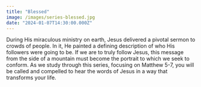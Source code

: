 ```yaml
---
title: "Blessed"
image: /images/series-blessed.jpg
date: "2024-01-07T14:30:00.000Z"
---
```

During His miraculous ministry on earth, Jesus delivered a pivotal sermon to crowds of people. In it, He painted a defining description of who His followers were going to be. If we are to truly follow Jesus, this message from the side of a mountain must become the portrait to which we seek to conform. As we study through this series, focusing on Matthew 5-7, you will be called and compelled to hear the words of Jesus in a way that transforms your life.